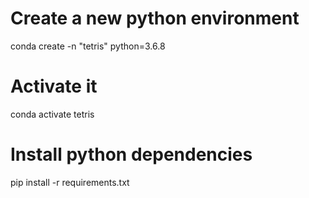 # Create a new python environment
conda create -n "tetris" python=3.6.8

# Activate it
conda activate tetris

# Install python dependencies
pip install -r requirements.txt